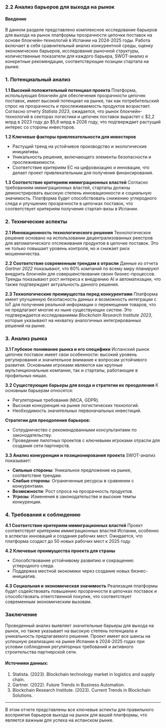 ### 2.2 Анализ барьеров для выхода на рынок

#### Введение
В данном разделе представлено комплексное исследование барьеров для выхода на рынок платформы прозрачности цепочки поставок на основе блокчейн-технологий в Испании на 2024-2025 годы. Работа включает в себя сравнительный анализ конкурентной среды, оценку экономических барьеров, исследование рыночной структуры, количественные показатели для каждого барьера, SWOT-анализ и конкретные рекомендации, соответствующие позиции стартапа на рынке.

### 1. Потенциальный анализ

**1.1 Высокий положительный потенциал проекта**
Платформа, использующая блокчейн для обеспечения прозрачности цепочек поставок, имеет высокий потенциал на рынке, так как потребительский спрос на прозрачность и прослеживаемость продуктов возрастает. Согласно отчету *Statista 2023*, ожидается, что рынок блокчейн-технологий в секторах логистики и цепочек поставок вырастет с $2,2 млрд в 2023 году до $5,6 млрд в 2026 году, что подтверждает растущий интерес со стороны инвесторов.

**1.2 Ключевые факторы привлекательности для инвесторов**
- Растущий тренд на устойчивое производство и экологические инициативы.
- Уникальность решения, включающего элементы безопасности и прослеживаемости.
- Соответствие критериям ЕС на цифровизацию и инновации, что делает проект привлекательным для получения финансирования.

**1.3 Соответствие критериям иммиграционных властей**
Согласно требованиям иммиграционных властей, стартапы должны демонстрировать высокую степень инновационности и социальную значимость. Платформа будет способствовать снижению углеродного следа и улучшению прозрачности в цепочках поставок, что соответствует критериям получения стартап-визы в Испании.

### 2. Технические аспекты

**2.1 Инновационность технологического решения**
Технологическое решение основано на использовании децентрализованных реестров для автоматического отслеживания продуктов в цепочке поставок. Это не только повышает уровень контроля, но и снижает риск мошенничества.

**2.2 Соответствие современным трендам в отрасли**
Данные из отчета *Gartner 2022* показывают, что 60% компаний по всему миру планируют внедрить блокчейн для совершенствования своих бизнес-процессов. Тренды показывают рост интереса к внедрению AI и автоматизации, что также подтверждает актуальность данного решения.

**2.3 Технологические преимущества перед конкурентами**
Платформа имеет улучшенную безопасность данных и возможность интеграции с IoT для получения реальной информации о перемещении товаров, что не предлагают многие из ныне существующих систем. Это подтверждается исследованиями *Blockchain Research Institute 2023*, которые указывают на нехватку аналогичных интегрированных решений на рынке.

### 3. Анализ рынка

**3.1 Глубокое понимание рынка и его специфики**
Испанский рынок цепочек поставок имеет свои особенности: высокий уровень регулирования и значительное внимание к вопросам устойчивого развития. Основными игроками являются как крупные мультинциональные компании, так и стартапы, работающие в профильных нишах.

**3.2 Существующие барьеры для входа и стратегии их преодоления**
К основным барьерам относятся:
- Регуляторные требования (MiCA, GDPR).
- Высокая конкуренция на рынке логистических технологий.
- Необходимость значительных первоначальных инвестиций.

**Стратегии для преодоления барьеров:**
- Сотрудничество с рекомендованными консультантами по законодательству.
- Проведение пилотных проектов с ключевыми игроками отрасли для создания сети партнерств.

**3.3 Анализ конкуренции и позиционирования проекта**
SWOT-анализ показывает:
- **Сильные стороны**: Уникальное предложение на рынке, соответствие трендам.
- **Слабые стороны**: Ограниченные ресурсы в сравнении с конкурентами.
- **Возможности**: Рост спроса на прозрачность продуктов.
- **Угрозы**: Изменения в законодательстве и высокие темпы конкуренции.

### 4. Требования к соблюдению

**4.1 Соответствие критериям иммиграционных властей**
Проект соответствует критериям иммиграционных властей Испании, особенно в аспектах инноваций и создания рабочих мест. Ожидается, что платформа создаст до 50 новых рабочих мест к 2025 году.

**4.2 Ключевые преимущества проекта для страны**
- Способствование устойчивому развитию и сокращению углеродного следа.
- Поддержка местной экономики через создание новых бизнес-инициатив.

**4.3 Социальная и экономическая значимость**
Реализация платформы будет содействовать повышению прозрачности в цепочках поставок и способствовать ответственной покупке, что соответствует современным экономическим вызовам.

### Заключение
Проведенный анализ выявляет значительные барьеры для выхода на рынок, но также указывает на высокую степень потенциала и уникальность предлагаемого решения. Проект имеет все шансы на успешную реализацию на рынке Испании в 2024-2025 годах при условии соблюдения регуляторных требований и активного строительства партнерской сети.

#### Источники данных:
1. Statista. (2023). Blockchain technology market in logistics and supply chain.
2. Gartner. (2022). Future Trends in Business Automation.
3. Blockchain Research Institute. (2023). Current Trends in Blockchain Solutions.

---  
В этом отчете представлены все ключевые аспекты для правильного восприятия барьеров выхода на рынок для вашей платформы, что является важным для успеха на испанском рынке.
